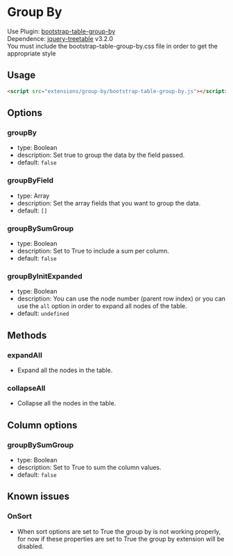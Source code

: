 # Group By

Use Plugin: [bootstrap-table-group-by](https://github.com/djhvscf/bootstrap-table-group-by) </br>
Dependence: [jquery-treetable](https://github.com/ludo/jquery-treetable/) v3.2.0 </br>
You must include the bootstrap-table-group-by.css file in order to get the appropriate style

## Usage

```html
<script src="extensions/group-by/bootstrap-table-group-by.js"></script>
```

## Options

### groupBy

* type: Boolean
* description: Set true to group the data by the field passed.
* default: `false`

### groupByField

* type: Array
* description: Set the array fields that you want to group the data.
* default: `[]`

### groupBySumGroup

* type: Boolean
* description: Set to True to include a sum per column.
* default: `false`

### groupByInitExpanded

* type: Boolean
* description: You can use the node number (parent row index) or you can use the `all` option in order to expand all nodes of the table.
* default: `undefined`

## Methods

### expandAll

* Expand all the nodes in the table.

### collapseAll

* Collapse all the nodes in the table.

## Column options

### groupBySumGroup

* type: Boolean
* description: Set to True to sum the column values.
* default: `false`


## Known issues

### OnSort

* When sort options are set to True the group by is not working properly, for now if these properties are set to True the group by extension will be disabled.
